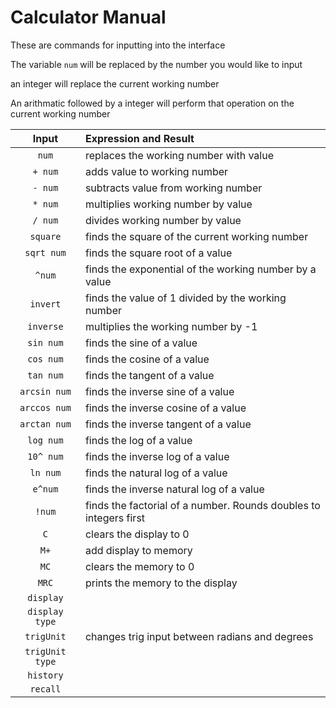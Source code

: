 # Calculator Manual

These are commands for inputting into the interface

The variable `num` will be replaced by the number you would like to input

an integer will replace the current working number

An arithmatic followed by a integer will perform that operation on the current working number

Input | Expression and Result
:-----: | :-----
`num` | replaces the working number with value
`+ num` | adds value to working number
`- num` | subtracts value from working number
`* num` | multiplies working number by value
`/ num` | divides working number by value
`square` | finds the square of the current working number
`sqrt num` | finds the square root of a value
`^num` | finds the exponential of the working number by a value
`invert`| finds the value of 1 divided by the working number
`inverse` | multiplies the working number by -1
`sin num` | finds the sine of a value
`cos num` | finds the cosine of a value
`tan num` | finds the tangent of a value
`arcsin num` | finds the inverse sine of a value
`arccos num` | finds the inverse cosine of a value
`arctan num` | finds the inverse tangent of a value
`log num` | finds the log of a value
`10^ num` | finds the inverse log of a value
`ln num` | finds the natural log of a value
`e^num` | finds the inverse natural log of a value
`!num` | finds the factorial of a number. Rounds doubles to integers first
`C` | clears the display to 0
`M+`| add display to memory
`MC` | clears the memory to 0
`MRC` | prints the memory to the display
`display` |
`display type` |
`trigUnit` | changes trig input between radians and degrees
`trigUnit type` |
`history` |
`recall` |
